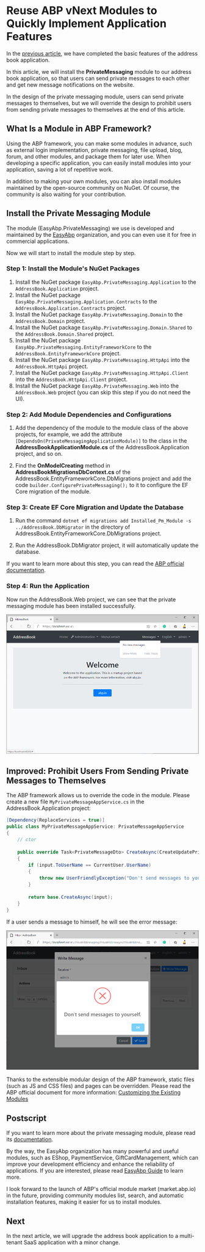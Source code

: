 # Reuse ABP vNext Modules to Quickly Implement Application Features

In the [previous article](../../Using-ABP-VNext-To-Develop-An-Address-Book-Application-In-5-Minutes/zh/article.md), we have completed the basic features of the address book application.

In this article, we will install the **PrivateMessaging** module to our address book application, so that users can send private messages to each other and get new message notifications on the website.

In the design of the private messaging module, users can send private messages to themselves, but we will override the design to prohibit users from sending private messages to themselves at the end of this article.

## What Is a Module in ABP Framework?

Using the ABP framework, you can make some modules in advance, such as external login implementation, private messaging, file upload, blog, forum, and other modules, and package them for later use. When developing a specific application, you can easily install modules into your application, saving a lot of repetitive work.

In addition to making your own modules, you can also install modules maintained by the open-source community on NuGet. Of course, the community is also waiting for your contribution.

## Install the Private Messaging Module

The module (EasyAbp.PrivateMessaging) we use is developed and maintained by the [EasyAbp](https://easyabp.io) organization, and you can even use it for free in commercial applications.

Now we will start to install the module step by step.

### Step 1: Install the Module's NuGet Packages

1. Install the NuGet package `EasyAbp.PrivateMessaging.Application` to the `AddressBook.Application` project.
2. Install the NuGet package `EasyAbp.PrivateMessaging.Application.Contracts` to the `AddressBook.Application.Contracts` project.
3. Install the NuGet package `EasyAbp.PrivateMessaging.Domain` to the `AddressBook.Domain` project.
4. Install the NuGet package `EasyAbp.PrivateMessaging.Domain.Shared` to the `AddressBook.Domain.Shared` project.
5. Install the NuGet package `EasyAbp.PrivateMessaging.EntityFrameworkCore` to the `AddressBook.EntityFrameworkCore` project.
6. Install the NuGet package `EasyAbp.PrivateMessaging.HttpApi` into the `AddressBook.HttpApi` project.
7. Install the NuGet package `EasyAbp.PrivateMessaging.HttpApi.Client` into the `AddressBook.HttpApi.Client` project.
8. Install the NuGet package `EasyAbp.PrivateMessaging.Web` into the `AddressBook.Web` project (you can skip this step if you do not need the UI).

### Step 2: Add Module Dependencies and Configurations

1. Add the dependency of the module to the module class of the above projects, for example, we add the attribute `[DependsOn(PrivateMessagingApplicationModule)]` to the class in the **AddressBookApplicationModule.cs** of the AddressBook.Application project, and so on.

2. Find the **OnModelCreating** method in **AddressBookMigrationsDbContext.cs** of the AddressBook.EntityFrameworkCore.DbMigrations project and add the code `builder.ConfigurePrivateMessaging();` to it to configure the EF Core migration of the module.

### Step 3: Create EF Core Migration and Update the Database

1. Run the command `dotnet ef migrations add Installed_Pm_Module -s ../AddressBook.DbMigrator` in the directory of AddressBook.EntityFrameworkCore.DbMigrations project.

2. Run the AddressBook.DbMigrator project, it will automatically update the database.

If you want to learn more about this step, you can read the [ABP official documentation](https://docs.abp.io/en/abp/latest/Tutorials/Part-1#add-database-migration).

### Step 4: Run the Application

Now run the AddressBook.Web project, we can see that the private messaging module has been installed successfully.

![HomePage](images/HomePage.png)

## Improved: Prohibit Users From Sending Private Messages to Themselves

The ABP framework allows us to override the code in the module. Please create a new file `MyPrivateMessageAppService.cs` in the AddressBook.Application project:
```csharp
[Dependency(ReplaceServices = true)]
public class MyPrivateMessageAppService: PrivateMessageAppService
{
    // ctor

    public override Task<PrivateMessageDto> CreateAsync(CreateUpdatePrivateMessageDto input)
    {
        if (input.ToUserName == CurrentUser.UserName)
        {
            throw new UserFriendlyException("Don't send messages to yourself");
        }
        
        return base.CreateAsync(input);
    }
}
```

If a user sends a message to himself, he will see the error message:

![SendToSelf](images/SendToSelf.png)

Thanks to the extensible modular design of the ABP framework, static files (such as JS and CSS files) and pages can be overridden. Please read the ABP official document for more information: [Customizing the Existing Modules](https://docs.abp.io/en/abp/latest/Customizing-Application-Modules-Guide)

## Postscript

If you want to learn more about the private messaging module, please read its [documentation](https://easyabp.io/modules/PrivateMessaging).

By the way, the EasyAbp organization has many powerful and useful modules, such as EShop, PaymentService, GiftCardManagement, which can improve your development efficiency and enhance the reliability of applications. If you are interested, please read [EasyAbp Guide](https://github.com/EasyAbp/EasyAbpGuide) to learn more.

I look forward to the launch of ABP's official module market (market.abp.io) in the future, providing community modules list, search, and automatic installation features, making it easier for us to install modules.

## Next

In the next article, we will upgrade the address book application to a multi-tenant SaaS application with a minor change.